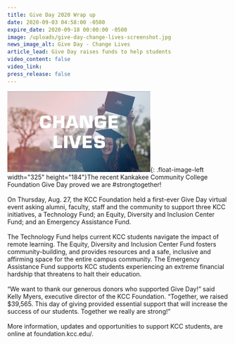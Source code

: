 ```yaml
---
title: Give Day 2020 Wrap up
date: 2020-09-03 04:58:00 -0500
expire_date: 2020-09-18 00:00:00 -0500
image: /uploads/give-day-change-lives-screenshot.jpg
news_image_alt: Give Day - Change Lives
article_lead: Give Day raises funds to help students
video_content: false
video_link:
press_release: false
---
```


![](/uploads/give-day-change-lives-screenshot.jpg){: .float-image-left width="325" height="184"}The recent Kankakee Community College Foundation Give Day proved we are \#strongtogether\! &nbsp;<br><br>On Thursday, Aug. 27, the KCC Foundation held a first-ever Give Day virtual event asking alumni, faculty, staff and the community to support three KCC initiatives, a Technology Fund; an Equity, Diversity and Inclusion Center Fund; and an Emergency Assistance Fund.<br><br>The Technology Fund helps current KCC students navigate the impact of remote learning. The Equity, Diversity and Inclusion Center Fund fosters community-building, and provides resources and a safe, inclusive and affirming space for the entire campus community. The Emergency Assistance Fund supports KCC students experiencing an extreme financial hardship that threatens to halt their education.&nbsp;<br><br>“We want to thank our generous donors who supported Give Day\!” said Kelly Myers, executive director of the KCC Foundation. “Together, we raised $39,565. This day of giving provided essential support that will increase the success of our students. Together we really are strong\!”&nbsp;<br><br>More information, updates and opportunities to support KCC students, are online at foundation.kcc.edu/.<br>&nbsp;